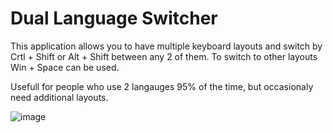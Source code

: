 # Dual Language Switcher

This application allows you to have multiple keyboard layouts and switch by Crtl + Shift or Alt + Shift between any 2 of them.
To switch to other layouts Win + Space can be used.

Usefull for people who use 2 langauges 95% of the time, but occasionaly need additional layouts.

![image](https://user-images.githubusercontent.com/102085875/233804012-f4c4819d-c78a-4f45-a871-59df809b0ecc.png)


